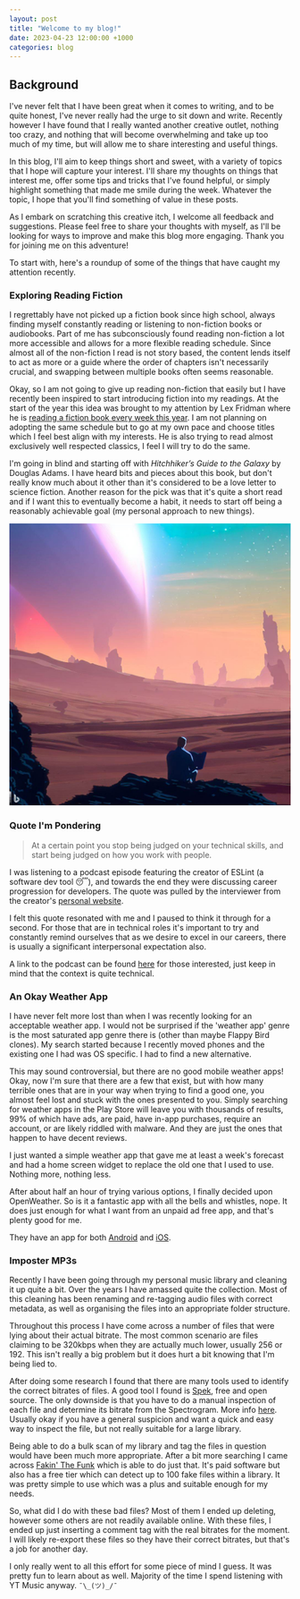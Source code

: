 ```yaml
---
layout: post
title: "Welcome to my blog!"
date: 2023-04-23 12:00:00 +1000
categories: blog
---
```


## Background

I've never felt that I have been great when it comes to writing, and to be quite honest, I've never really had the urge to sit down and write. Recently however I have found that I really wanted another creative outlet, nothing too crazy, and nothing that will become overwhelming and take up too much of my time, but will allow me to share interesting and useful things.

In this blog, I'll aim to keep things short and sweet, with a variety of topics that I hope will capture your interest. I'll share my thoughts on things that interest me, offer some tips and tricks that I've found helpful, or simply highlight something that made me smile during the week. Whatever the topic, I hope that you'll find something of value in these posts.

As I embark on scratching this creative itch, I welcome all feedback and suggestions. Please feel free to share your thoughts with myself, as I'll be looking for ways to improve and make this blog more engaging. Thank you for joining me on this adventure!

To start with, here's a roundup of some of the things that have caught my attention recently.

### Exploring Reading Fiction

I regrettably have not picked up a fiction book since high school, always finding myself constantly reading or listening to non-fiction books or audiobooks. Part of me has subconsciously found reading non-fiction a lot more accessible and allows for a more flexible reading schedule. Since almost all of the non-fiction I read is not story based, the content lends itself to act as more or a guide where the order of chapters isn't necessarily crucial, and swapping between multiple books often seems reasonable.

Okay, so I am not going to give up reading non-fiction that easily but I have recently been inspired to start introducing fiction into my readings. At the start of the year this idea was brought to my attention by Lex Fridman where he is [reading a fiction book every week this year](https://www.reddit.com/r/lexfridman/comments/10045g8/book_reading_list_for_2023_post_from_lex/). I am not planning on adopting the same schedule but to go at my own pace and choose titles which I feel best align with my interests. He is also trying to read almost exclusively well respected classics, I feel I will try to do the same.

I'm going in blind and starting off with _Hitchhiker’s Guide to the Galaxy_ by Douglas Adams. I have heard bits and pieces about this book, but don't really know much about it other than it's considered to be a love letter to science fiction. Another reason for the pick was that it's quite a short read and if I want this to eventually become a habit, it needs to start off being a reasonably achievable goal (my personal approach to new things).

![Image](../assets/2023-04-23-roundup-2023-04-23/762e1d4e-51f1-40c9-946c-b94681ed77a2.jpg)

### Quote I'm Pondering

> At a certain point you stop being judged on your technical skills, and start being judged on how you work with people.

I was listening to a podcast episode featuring the creator of ESLint (a software dev tool 😴), and towards the end they were discussing career progression for developers. The quote was pulled by the interviewer from the creator's [personal website](https://humanwhocodes.com/coaching/#:~:text=%E2%80%9CAt%20a%20certain%20point%2C%E2%80%9D%20he%20said%2C%20%E2%80%9Cyou%20stop%20being%20judged%20on%20your%20technical%20skills%20and%20start%20being%20judged%20on%20how%20you%20work%20with%20people.%E2%80%9D).

I felt this quote resonated with me and I paused to think it through for a second. For those that are in technical roles it's important to try and constantly remind ourselves that as we desire to excel in our careers, there is usually a significant interpersonal expectation also.

A link to the podcast can be found [here](https://podcasts.google.com/feed/aHR0cHM6Ly9mZWVkLnN5bnRheC5mbS9yc3M/episode/NDJhMGEyZGMtOTk4YS00N2ZmLTgxYjktOGQ4YjBkNGJkOTdh?ep=14) for those interested, just keep in mind that the context is quite technical.

### An Okay Weather App

I have never felt more lost than when I was recently looking for an acceptable weather app. I would not be surprised if the 'weather app' genre is the most saturated app genre there is (other than maybe Flappy Bird clones). My search started because I recently moved phones and the existing one I had was OS specific. I had to find a new alternative.

This may sound controversial, but there are no good mobile weather apps! Okay, now I'm sure that there are a few that exist, but with how many terrible ones that are in your way when trying to find a good one, you almost feel lost and stuck with the ones presented to you. Simply searching for weather apps in the Play Store will leave you with thousands of results, 99% of which have ads, are paid, have in-app purchases, require an account, or are likely riddled with malware. And they are just the ones that happen to have decent reviews.

I just wanted a simple weather app that gave me at least a week's forecast and had a home screen widget to replace the old one that I used to use. Nothing more, nothing less.

After about half an hour of trying various options, I finally decided upon OpenWeather. So is it a fantastic app with all the bells and whistles, nope. It does just enough for what I want from an unpaid ad free app, and that's plenty good for me.

They have an app for both [Android](https://play.google.com/store/apps/details?id=uk.co.openweather) and [iOS](https://apps.apple.com/gb/app/openweather/id1535923697).

### Imposter MP3s

Recently I have been going through my personal music library and cleaning it up quite a bit. Over the years I have amassed quite the collection. Most of this cleaning has been renaming and re-tagging audio files with correct metadata, as well as organising the files into an appropriate folder structure.

Throughout this process I have come across a number of files that were lying about their actual bitrate. The most common scenario are files claiming to be 320kbps when they are actually much lower, usually 256 or 192. This isn't really a big problem but it does hurt a bit knowing that I'm being lied to.

After doing some research I found that there are many tools used to identify the correct bitrates of files. A good tool I found is [Spek](http://spek.cc/), free and open source. The only downside is that you have to do a manual inspection of each file and determine its bitrate from the Spectrogram. More info [here](https://www.reddit.com/r/xTrill/comments/6fre3q/spek_guide_2017_edition/). Usually okay if you have a general suspicion and want a quick and easy way to inspect the file, but not really suitable for a large library.

Being able to do a bulk scan of my library and tag the files in question would have been much more appropriate. After a bit more searching I came across [Fakin' The Funk](https://fakinthefunk.net/en/) which is able to do just that. It's paid software but also has a free tier which can detect up to 100 fake files within a library. It was pretty simple to use which was a plus and suitable enough for my needs.

So, what did I do with these bad files? Most of them I ended up deleting, however some others are not readily available online. With these files, I ended up just inserting a comment tag with the real bitrates for the moment. I will likely re-export these files so they have their correct bitrates, but that's a job for another day.

I only really went to all this effort for some piece of mind I guess. It was pretty fun to learn about as well. Majority of the time I spend listening with YT Music anyway. `¯\_(ツ)_/¯`
